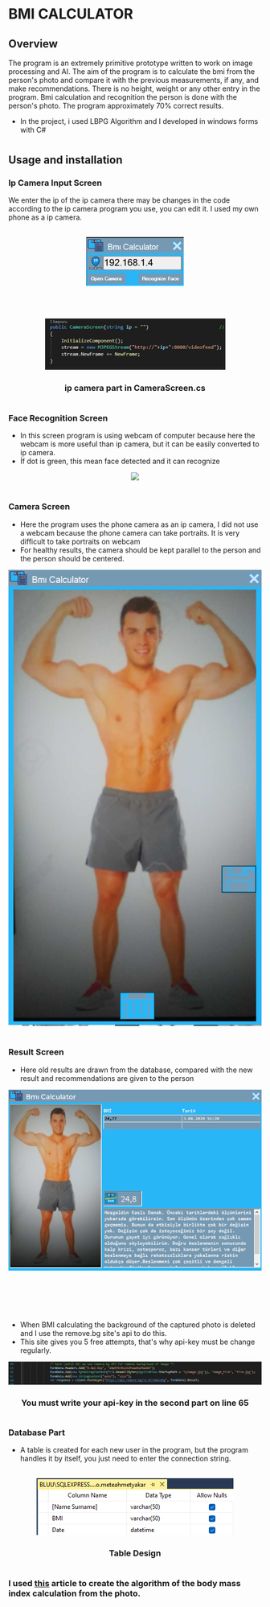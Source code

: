 # BMI CALCULATOR

## Overview

The program is an extremely primitive prototype written to work on image processing and AI. The aim of the program is to calculate the bmi from the person's photo and compare it with the previous measurements, if any, and make recommendations. There is no height, weight or any other entry in the program. Bmi calculation and recognition the person is done with the person's photo.
The program approximately 70% correct results.

* In the project, i used LBPG Algorithm and I developed in windows forms with C#

# 

## Usage and installation

### Ip Camera Input Screen

We enter the ip of the ip camera there may be changes in the code according to the ip camera program you use, you can edit it. I used my own phone as a ip camera.
<br></br>
<p align="center">
  <img src="https://github.com/meteahmetyakar/Bmi-Calculator-With-Image-Processing/blob/main/images/ip-camera-input.png" />
</p>
<br></br>

<p align="center">
  <img src="https://github.com/meteahmetyakar/Bmi-Calculator-With-Image-Processing/blob/main/images/ip-camera-input-code.png" />
</p> 
<h3 align="center">ip camera part in CameraScreen.cs</h3>

# 

### Face Recognition Screen

* In this screen program is using webcam of computer because here the webcam is more useful than ip camera, but it can be easily converted to ip camera.
* İf dot is green, this mean face detected and it can recognize

<p align="center">
  <img src="https://github.com/meteahmetyakar/Bmi-Calculator-With-Image-Processing/blob/main/images/face-detection.gif" />
</p> 

# 

### Camera Screen

* Here the program uses the phone camera as an ip camera, I did not use a webcam because the phone camera can take portraits. It is very difficult to take portraits on webcam
* For healthy results, the camera should be kept parallel to the person and the person should be centered.

<p align="center">
  <img src="https://github.com/meteahmetyakar/Bmi-Calculator-With-Image-Processing/blob/main/images/camera-screen.png" />
</p> 

# 

### Result Screen

* Here old results are drawn from the database, compared with the new result and recommendations are given to the person

<p align="center">
  <img src="https://github.com/meteahmetyakar/Bmi-Calculator-With-Image-Processing/blob/main/images/result-screen.png" />
</p> 

<br></br>
<br></br>

* When BMI calculating the background of the captured photo is deleted and I use the remove.bg site's api to do this.
* This site gives you 5 free attempts, that's why api-key must be change regularly.

<p align="center">
  <img src="https://github.com/meteahmetyakar/Bmi-Calculator-With-Image-Processing/blob/main/images/remove-bg-part.png" />
</p>
<h3 align="center">You must write your api-key in the second part on line 65</h3>


# 

### Database Part

* A table is created for each new user in the program, but the program handles it by itself, you just need to enter the connection string.
<br></br>
<p align="center">
  <img src="https://github.com/meteahmetyakar/Bmi-Calculator-With-Image-Processing/blob/main/images/database-design.png" />
</p>
<h3 align="center">Table Design</h3>

# 

### I used [this](https://github.com/meteahmetyakar/Bmi-Calculator-With-Image-Processing/blob/main/Calculation-of-BMI-using-image-processing-techniques.pdf) article to create the algorithm of the body mass index calculation from the photo.
